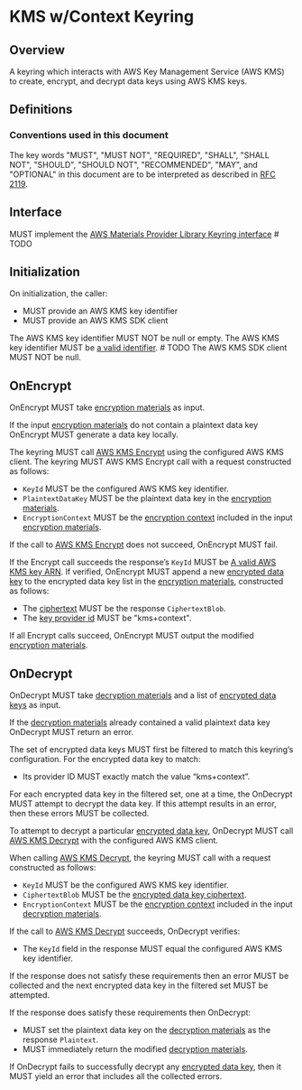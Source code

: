 [//]: # "Copyright Amazon.com Inc. or its affiliates. All Rights Reserved."
[//]: # "SPDX-License-Identifier: CC-BY-SA-4.0"

# KMS w/Context Keyring

## Overview

A keyring which interacts with AWS Key Management Service (AWS KMS) to create, encrypt, and decrypt data keys  using AWS KMS keys.

## Definitions

### Conventions used in this document

The key words "MUST", "MUST NOT", "REQUIRED", "SHALL", "SHALL NOT", "SHOULD", "SHOULD NOT", "RECOMMENDED", "MAY", and "OPTIONAL" in this document are to be interpreted as described in [RFC 2119](https://tools.ietf.org/html/rfc2119).

## Interface

MUST implement the [AWS Materials Provider Library Keyring interface](../keyring-interface.md#interface) # TODO

## Initialization

On initialization, the caller:

- MUST provide an AWS KMS key identifier
- MUST provide an AWS KMS SDK client

The AWS KMS key identifier MUST NOT be null or empty.
The AWS KMS key identifier MUST be [a valid identifier](aws-kms-key-arn.md#a-valid-aws-kms-identifier). # TODO
The AWS KMS SDK client MUST NOT be null.

## OnEncrypt

OnEncrypt MUST take [encryption materials](../structures.md#encryption-materials) as input.

If the input [encryption materials](../structures.md#encryption-materials) do not contain a plaintext data key OnEncrypt MUST generate a data key locally.

The keyring MUST call [AWS KMS Encrypt](https://docs.aws.amazon.com/kms/latest/APIReference/API_Encrypt.html) using the configured AWS KMS client.
The keyring MUST AWS KMS Encrypt call with a request constructed as follows:

- `KeyId` MUST be the configured AWS KMS key identifier.
- `PlaintextDataKey` MUST be the plaintext data key in the [encryption materials](../structures.md#encryption-materials).
- `EncryptionContext` MUST be the [encryption context](../structures.md#encryption-context) included in the input [encryption materials](../structures.md#encryption-materials).

If the call to [AWS KMS Encrypt](https://docs.aws.amazon.com/kms/latest/APIReference/API_Encrypt.html) does not succeed, OnEncrypt MUST fail.

If the Encrypt call succeeds the response’s `KeyId` MUST be [A valid AWS KMS key ARN](aws-kms-key-arn.md#a-valid-aws-kms-arn). If verified, OnEncrypt MUST append a new [encrypted data key](../structures.md#encrypted-data-key) to the encrypted data key list in the [encryption materials](../structures.md#encryption-materials), constructed as follows:

- The [ciphertext](../structures.md#ciphertext) MUST be the response `CiphertextBlob`.
- The [key provider id](../structures.md#key-provider-id) MUST be "kms+context".

If all Encrypt calls succeed, OnEncrypt MUST output the modified [encryption materials](../structures.md#encryption-materials).

## OnDecrypt

OnDecrypt MUST take [decryption materials](../structures.md#decryption-materials) and a list of [encrypted data keys](../structures.md#encrypted-data-key) as input.

If the [decryption materials](../structures.md#decryption-materials) already contained a valid plaintext data key OnDecrypt MUST return an error.

The set of encrypted data keys MUST first be filtered to match this keyring’s configuration. For the encrypted data key to match:

- Its provider ID MUST exactly match the value “kms+context”.

For each encrypted data key in the filtered set, one at a time, the OnDecrypt MUST attempt to decrypt the data key.
If this attempt results in an error, then these errors MUST be collected.

To attempt to decrypt a particular [encrypted data key](../structures.md#encrypted-data-key), OnDecrypt MUST call [AWS KMS Decrypt](https://docs.aws.amazon.com/kms/latest/APIReference/API_Decrypt.html) with the configured AWS KMS client.

When calling [AWS KMS Decrypt](https://docs.aws.amazon.com/kms/latest/APIReference/API_Decrypt.html), the keyring MUST call with a request constructed as follows:

- `KeyId` MUST be the configured AWS KMS key identifier.
- `CiphertextBlob` MUST be the [encrypted data key ciphertext](../structures.md#ciphertext).
- `EncryptionContext` MUST be the [encryption context](../structures.md#encryption-context) included in the input [decryption materials](../structures.md#decryption-materials).

If the call to [AWS KMS Decrypt](https://docs.aws.amazon.com/kms/latest/APIReference/API_Decrypt.html) succeeds, OnDecrypt verifies:

- The `KeyId` field in the response MUST equal the configured AWS KMS key identifier.

If the response does not satisfy these requirements then an error MUST be collected and the next encrypted data key in the filtered set MUST be attempted.

If the response does satisfy these requirements then OnDecrypt:

- MUST set the plaintext data key on the [decryption materials](../structures.md#decryption-materials) as the response `Plaintext`.
- MUST immediately return the modified [decryption materials](../structures.md#decryption-materials).

If OnDecrypt fails to successfully decrypt any [encrypted data key](../structures.md#encrypted-data-key), then it MUST yield an error that includes all the collected errors.
